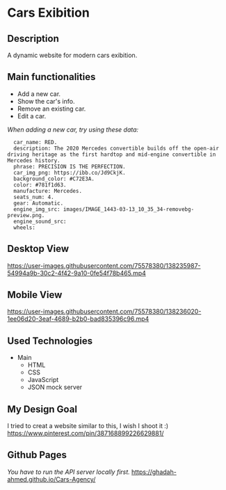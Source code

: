 
# Cars Exibition

##  Description
A dynamic website for modern cars exibition.

##  Main functionalities
- Add a new car.
- Show the car's info.
- Remove an existing car.
- Edit a car.

*When adding a new car, try using these data:*

      car_name: RED.
      description: The 2020 Mercedes convertible builds off the open-air driving heritage as the first hardtop and mid-engine convertible in Mercedes history.
      phrase: PRECISION IS THE PERFECTION.
      car_img_png: https://ibb.co/Jd9CkjK.
      background_color: #C72E3A.
      color: #781f1d63.
      manufacture: Mercedes.
      seats_num: 4.
      gear: Automatic.
      engine_img_src: images/IMAGE_1443-03-13_10_35_34-removebg-preview.png.
      engine_sound_src: 
      wheels: 


##  Desktop View




https://user-images.githubusercontent.com/75578380/138235987-54994a9b-30c2-4f42-9a10-0fe54f78b465.mp4





##  Mobile View



https://user-images.githubusercontent.com/75578380/138236020-1ee06d20-3eaf-4689-b2b0-bad835396c96.mp4



##  Used Technologies
- Main
  - HTML 
  - CSS 
  - JavaScript
  - JSON mock server

## My Design Goal
I tried to creat a website similar to this, I wish I shoot it :)
https://www.pinterest.com/pin/387168899226629881/


##  Github Pages
*You have to run the API server locally first.*
https://ghadah-ahmed.github.io/Cars-Agency/




